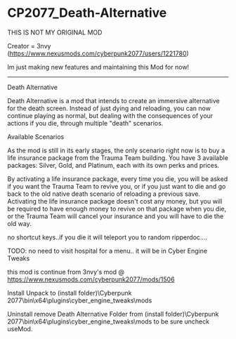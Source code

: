 # CP2077_Death-Alternative

THIS IS NOT MY ORIGINAL MOD

Creator = 3nvy (https://www.nexusmods.com/cyberpunk2077/users/1221780)

Im just making new features and maintaining this Mod for now!

-------------------------------------------------

Death Alternative

Death Alternative is a mod that intends to create an immersive alternative
for the death screen. Instead of just dying and reloading, you can now
continue playing as normal, but dealing with the consequences of your
actions if you die, through multiple "death" scenarios.

Available Scenarios

As the mod is still in its early stages, the only scenario right now is to
buy a life insurance package from the Trauma Team building. You have 3
available packages: Silver, Gold, and Platinum, each with its own perks
and prices.

By activating a life insurance package, every time you die, you will be asked if you want the Trauma Team to revive you, or
if you just want to die and go back to the old native death scenario of
reloading a previous save. Activating the life insurance package
doesn't cost any money, but you will be required to have enough money to
revive on that package when you die, or the Trauma Team will cancel
your insurance and you will have to die the old way.

no shortcut keys..if you die it will teleport you to random ripperdoc....

TODO: no need to visit hospital for a menu.. it will be in Cyber Engine Tweaks

this mod is continue from 3nvy's mod @ https://www.nexusmods.com/cyberpunk2077/mods/1506

Install
Unpack to (install folder)\Cyberpunk 2077\bin\x64\plugins\cyber_engine_tweaks\mods

Uninstall
remove Death Alternative Folder from (install folder)\Cyberpunk 2077\bin\x64\plugins\cyber_engine_tweaks\mods
to be sure uncheck useMod.

